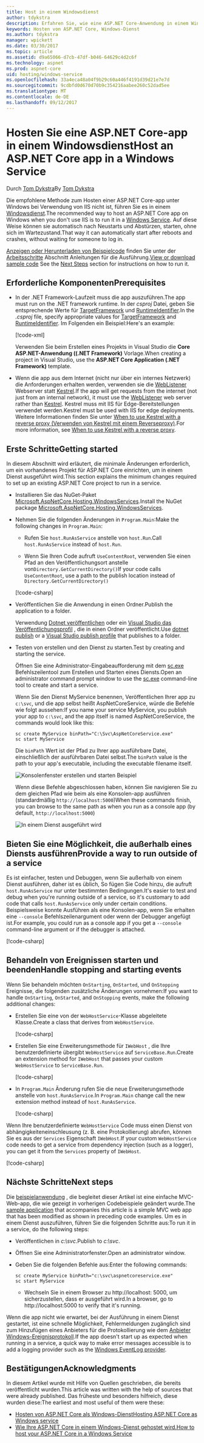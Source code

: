 ```yaml
---
title: Host in einem Windowsdienst
author: tdykstra
description: Erfahren Sie, wie eine ASP.NET Core-Anwendung in einem Windows-Dienst zu hosten.
keywords: Hosten von ASP.NET Core, Windows-Dienst
ms.author: tdykstra
manager: wpickett
ms.date: 03/30/2017
ms.topic: article
ms.assetid: d9a65066-d7cb-47df-b046-64629c4d2c6f
ms.technology: aspnet
ms.prod: aspnet-core
uid: hosting/windows-service
ms.openlocfilehash: 33a4eca48a04f9b29c60a446f4191d39d21e7e7d
ms.sourcegitcommit: 9cdbfd0d670d70b9c354216aabee260c52dad5ee
ms.translationtype: MT
ms.contentlocale: de-DE
ms.lasthandoff: 09/12/2017
---
```

# <a name="host-an-aspnet-core-app-in-a-windows-service"></a><span data-ttu-id="86fd5-104">Hosten Sie eine ASP.NET Core-app in einem Windowsdienst</span><span class="sxs-lookup"><span data-stu-id="86fd5-104">Host an ASP.NET Core app in a Windows Service</span></span>

<span data-ttu-id="86fd5-105">Durch [Tom Dykstra](https://github.com/tdykstra)</span><span class="sxs-lookup"><span data-stu-id="86fd5-105">By [Tom Dykstra](https://github.com/tdykstra)</span></span>

<span data-ttu-id="86fd5-106">Die empfohlene Methode zum Hosten einer ASP.NET Core-app unter Windows bei Verwendung von IIS nicht ist, führen Sie es in einem [Windowsdienst](https://docs.microsoft.com/dotnet/framework/windows-services/introduction-to-windows-service-applications).</span><span class="sxs-lookup"><span data-stu-id="86fd5-106">The recommended way to host an ASP.NET Core app on Windows when you don't use IIS is to run it in a [Windows Service](https://docs.microsoft.com/dotnet/framework/windows-services/introduction-to-windows-service-applications).</span></span> <span data-ttu-id="86fd5-107">Auf diese Weise können sie automatisch nach Neustarts und Abstürzen, starten, ohne sich im Wartezustand.</span><span class="sxs-lookup"><span data-stu-id="86fd5-107">That way it can automatically start after reboots and crashes, without waiting for someone to log in.</span></span>

<span data-ttu-id="86fd5-108">[Anzeigen oder Herunterladen von Beispielcode](https://github.com/aspnet/Docs/tree/master/aspnetcore/hosting/windows-service/sample) finden Sie unter der [Arbeitsschritte](#next-steps) Abschnitt Anleitungen für die Ausführung.</span><span class="sxs-lookup"><span data-stu-id="86fd5-108">[View or download sample code](https://github.com/aspnet/Docs/tree/master/aspnetcore/hosting/windows-service/sample) See the [Next Steps](#next-steps) section for instructions on how to run it.</span></span>

## <a name="prerequisites"></a><span data-ttu-id="86fd5-109">Erforderliche Komponenten</span><span class="sxs-lookup"><span data-stu-id="86fd5-109">Prerequisites</span></span>

* <span data-ttu-id="86fd5-110">In der .NET Framework-Laufzeit muss die app auszuführen.</span><span class="sxs-lookup"><span data-stu-id="86fd5-110">The app must run on the .NET framework runtime.</span></span>  <span data-ttu-id="86fd5-111">In der *csproj* Datei, geben Sie entsprechende Werte für [TargetFramework](https://docs.microsoft.com/nuget/schema/target-frameworks) und [RuntimeIdentifier](https://docs.microsoft.com/dotnet/articles/core/rid-catalog).</span><span class="sxs-lookup"><span data-stu-id="86fd5-111">In the *.csproj* file, specify appropriate values for [TargetFramework](https://docs.microsoft.com/nuget/schema/target-frameworks) and [RuntimeIdentifier](https://docs.microsoft.com/dotnet/articles/core/rid-catalog).</span></span> <span data-ttu-id="86fd5-112">Im Folgenden ein Beispiel:</span><span class="sxs-lookup"><span data-stu-id="86fd5-112">Here's an example:</span></span>

  [!code-xml[](windows-service/sample/AspNetCoreService.csproj?range=3-6)]

  <span data-ttu-id="86fd5-113">Verwenden Sie beim Erstellen eines Projekts in Visual Studio die **Core ASP.NET-Anwendung ((.NET Framework)** Vorlage.</span><span class="sxs-lookup"><span data-stu-id="86fd5-113">When creating a project in Visual Studio, use the **ASP.NET Core Application (.NET Framework)** template.</span></span>

* <span data-ttu-id="86fd5-114">Wenn die app aus dem Internet (nicht nur über ein internes Netzwerk) die Anforderungen erhalten werden, verwenden sie die [WebListener](xref:fundamentals/servers/weblistener) Webserver statt [Kestrel](xref:fundamentals/servers/kestrel).</span><span class="sxs-lookup"><span data-stu-id="86fd5-114">If the app will get requests from the internet (not just from an internal network), it must use the [WebListener](xref:fundamentals/servers/weblistener) web server rather than [Kestrel](xref:fundamentals/servers/kestrel).</span></span>  <span data-ttu-id="86fd5-115">Kestrel muss mit IIS für Edge-Bereitstellungen verwendet werden.</span><span class="sxs-lookup"><span data-stu-id="86fd5-115">Kestrel must be used with IIS for edge deployments.</span></span>  <span data-ttu-id="86fd5-116">Weitere Informationen finden Sie unter [When to use Kestrel with a reverse proxy (Verwenden von Kestrel mit einem Reverseproxy)](xref:fundamentals/servers/kestrel#when-to-use-kestrel-with-a-reverse-proxy).</span><span class="sxs-lookup"><span data-stu-id="86fd5-116">For more information, see [When to use Kestrel with a reverse proxy](xref:fundamentals/servers/kestrel#when-to-use-kestrel-with-a-reverse-proxy).</span></span>

## <a name="getting-started"></a><span data-ttu-id="86fd5-117">Erste Schritte</span><span class="sxs-lookup"><span data-stu-id="86fd5-117">Getting started</span></span>

<span data-ttu-id="86fd5-118">In diesem Abschnitt wird erläutert, die minimale Änderungen erforderlich, um ein vorhandenes Projekt für ASP.NET Core einrichten, um in einem Dienst ausgeführt wird.</span><span class="sxs-lookup"><span data-stu-id="86fd5-118">This section explains the minimum changes required to set up an existing ASP.NET Core project to run in a service.</span></span>

* <span data-ttu-id="86fd5-119">Installieren Sie das NuGet-Paket [Microsoft.AspNetCore.Hosting.WindowsServices](https://www.nuget.org/packages/Microsoft.AspNetCore.Hosting.WindowsServices/).</span><span class="sxs-lookup"><span data-stu-id="86fd5-119">Install the NuGet package [Microsoft.AspNetCore.Hosting.WindowsServices](https://www.nuget.org/packages/Microsoft.AspNetCore.Hosting.WindowsServices/).</span></span>

* <span data-ttu-id="86fd5-120">Nehmen Sie die folgenden Änderungen in `Program.Main`:</span><span class="sxs-lookup"><span data-stu-id="86fd5-120">Make the following changes in `Program.Main`:</span></span>
  
  * <span data-ttu-id="86fd5-121">Rufen Sie `host.RunAsService` anstelle von `host.Run`.</span><span class="sxs-lookup"><span data-stu-id="86fd5-121">Call `host.RunAsService` instead of `host.Run`.</span></span>
  
  * <span data-ttu-id="86fd5-122">Wenn Sie Ihren Code aufruft `UseContentRoot`, verwenden Sie einen Pfad an den Veröffentlichungsort anstelle von`Directory.GetCurrentDirectory()`</span><span class="sxs-lookup"><span data-stu-id="86fd5-122">If your code calls `UseContentRoot`, use a path to the publish location instead of `Directory.GetCurrentDirectory()`</span></span> 
  
  [!code-csharp[](windows-service/sample/Program.cs?name=ServiceOnly&highlight=3-4,8,14)]

* <span data-ttu-id="86fd5-123">Veröffentlichen Sie die Anwendung in einen Ordner.</span><span class="sxs-lookup"><span data-stu-id="86fd5-123">Publish the application to a folder.</span></span>

  <span data-ttu-id="86fd5-124">Verwendung [Dotnet veröffentlichen](https://docs.microsoft.com/dotnet/articles/core/tools/dotnet-publish) oder ein [Visual Studio das Veröffentlichungsprofil](xref:publishing/web-publishing-vs) , die in einen Ordner veröffentlicht.</span><span class="sxs-lookup"><span data-stu-id="86fd5-124">Use [dotnet publish](https://docs.microsoft.com/dotnet/articles/core/tools/dotnet-publish) or a [Visual Studio publish profile](xref:publishing/web-publishing-vs) that publishes to a folder.</span></span>

* <span data-ttu-id="86fd5-125">Testen von erstellen und den Dienst zu starten.</span><span class="sxs-lookup"><span data-stu-id="86fd5-125">Test by creating and starting the service.</span></span>

  <span data-ttu-id="86fd5-126">Öffnen Sie eine Administrator-Eingabeaufforderung mit dem [sc.exe](https://technet.microsoft.com/library/bb490995) Befehlszeilentool zum Erstellen und Starten eines Diensts.</span><span class="sxs-lookup"><span data-stu-id="86fd5-126">Open an administrator command prompt window to use the [sc.exe](https://technet.microsoft.com/library/bb490995) command-line tool to create and start a service.</span></span>  
  
  <span data-ttu-id="86fd5-127">Wenn Sie den Dienst MyService benennen, Veröffentlichen Ihrer app zu `c:\svc`, und die app selbst heißt AspNetCoreService, würde die Befehle wie folgt aussehen:</span><span class="sxs-lookup"><span data-stu-id="86fd5-127">If you name your service MyService, you publish your app to `c:\svc`, and the app itself is named AspNetCoreService, the commands would look like this:</span></span>

  ```console
  sc create MyService binPath="C:\Svc\AspNetCoreService.exe"
  sc start MyService
  ```
  <span data-ttu-id="86fd5-128">Die `binPath` Wert ist der Pfad zu Ihrer app ausführbare Datei, einschließlich der ausführbaren Datei selbst.</span><span class="sxs-lookup"><span data-stu-id="86fd5-128">The `binPath` value is the path to your app's executable, including the executable filename itself.</span></span>

  ![Konsolenfenster erstellen und starten Beispiel](windows-service/_static/create-start.png)

  <span data-ttu-id="86fd5-130">Wenn diese Befehle abgeschlossen haben, können Sie navigieren Sie zu dem gleichen Pfad wie beim als eine Konsolen-app ausführen (standardmäßig `http://localhost:5000`)</span><span class="sxs-lookup"><span data-stu-id="86fd5-130">When these commands finish, you can browse to the same path as when you run as a console app (by default, `http://localhost:5000`)</span></span>

  ![In einem Dienst ausgeführt wird](windows-service/_static/running-in-service.png)


## <a name="provide-a-way-to-run-outside-of-a-service"></a><span data-ttu-id="86fd5-132">Bieten Sie eine Möglichkeit, die außerhalb eines Diensts ausführen</span><span class="sxs-lookup"><span data-stu-id="86fd5-132">Provide a way to run outside of a service</span></span>

<span data-ttu-id="86fd5-133">Es ist einfacher, testen und Debuggen, wenn Sie außerhalb von einem Dienst ausführen, daher ist es üblich, So fügen Sie Code hinzu, die aufruft `host.RunAsService` nur unter bestimmten Bedingungen.</span><span class="sxs-lookup"><span data-stu-id="86fd5-133">It's easier to test and debug when you're running outside of a service, so it's customary to add code that calls `host.RunAsService` only under certain conditions.</span></span>  <span data-ttu-id="86fd5-134">Beispielsweise konnte Ausführen als eine Konsolen-app, wenn Sie erhalten eine `--console` Befehlszeilenargument oder wenn der Debugger angefügt ist.</span><span class="sxs-lookup"><span data-stu-id="86fd5-134">For example, you could run as a console app if you get a `--console` command-line argument or if the debugger is attached.</span></span>

[!code-csharp[](windows-service/sample/Program.cs?name=ServiceOrConsole)]

## <a name="handle-stopping-and-starting-events"></a><span data-ttu-id="86fd5-135">Behandeln von Ereignissen starten und beenden</span><span class="sxs-lookup"><span data-stu-id="86fd5-135">Handle stopping and starting events</span></span>

<span data-ttu-id="86fd5-136">Wenn Sie behandeln möchten `OnStarting`, `OnStarted`, und `OnStopping` Ereignisse, die folgenden zusätzliche Änderungen vornehmen:</span><span class="sxs-lookup"><span data-stu-id="86fd5-136">If you want to handle `OnStarting`, `OnStarted`, and `OnStopping` events, make the following additional changes:</span></span>

* <span data-ttu-id="86fd5-137">Erstellen Sie eine von der `WebHostService`-Klasse abgeleitete Klasse.</span><span class="sxs-lookup"><span data-stu-id="86fd5-137">Create a class that derives from `WebHostService`.</span></span>

  [!code-csharp[](windows-service/sample/CustomWebHostService.cs?name=NoLogging)]

* <span data-ttu-id="86fd5-138">Erstellen Sie eine Erweiterungsmethode für `IWebHost` , die Ihre benutzerdefinierte übergibt `WebHostService` auf `ServiceBase.Run`.</span><span class="sxs-lookup"><span data-stu-id="86fd5-138">Create an extension method for `IWebHost` that passes your custom `WebHostService` to `ServiceBase.Run`.</span></span>

  [!code-csharp[](windows-service/sample/WebHostServiceExtensions.cs?name=ExtensionsClass)]

* <span data-ttu-id="86fd5-139">In `Program.Main` Änderung rufen Sie die neue Erweiterungsmethode anstelle von `host.RunAsService`.</span><span class="sxs-lookup"><span data-stu-id="86fd5-139">In `Program.Main` change call the new extension method instead of `host.RunAsService`.</span></span>

  [!code-csharp[](windows-service/sample/Program.cs?name=HandleStopStart&highlight=26)]

<span data-ttu-id="86fd5-140">Wenn Ihre benutzerdefinierte `WebHostService` Code muss einen Dienst von abhängigkeiteneinschleusung (z. B. eine Protokollierung) abrufen, können Sie es aus der `Services` Eigenschaft `IWebHost`.</span><span class="sxs-lookup"><span data-stu-id="86fd5-140">If your custom `WebHostService` code needs to get a service from dependency injection (such as a logger), you can get it from the `Services` property of `IWebHost`.</span></span>

[!code-csharp[](windows-service/sample/CustomWebHostService.cs?name=Logging&highlight=7)]

## <a name="next-steps"></a><span data-ttu-id="86fd5-141">Nächste Schritte</span><span class="sxs-lookup"><span data-stu-id="86fd5-141">Next steps</span></span>

<span data-ttu-id="86fd5-142">Die [beispielanwendung](https://github.com/aspnet/Docs/tree/master/aspnetcore/hosting/windows-service/sample) , die begleitet dieser Artikel ist eine einfache MVC-Web-app, die wie gezeigt in vorherigen Codebeispiele geändert wurde.</span><span class="sxs-lookup"><span data-stu-id="86fd5-142">The [sample application](https://github.com/aspnet/Docs/tree/master/aspnetcore/hosting/windows-service/sample) that accompanies this article is a simple MVC web app that has been modified as shown in preceding code examples.</span></span>  <span data-ttu-id="86fd5-143">Um es in einem Dienst auszuführen, führen Sie die folgenden Schritte aus:</span><span class="sxs-lookup"><span data-stu-id="86fd5-143">To run it in a service, do the following steps:</span></span>

* <span data-ttu-id="86fd5-144">Veröffentlichen in *c:\svc*.</span><span class="sxs-lookup"><span data-stu-id="86fd5-144">Publish to *c:\svc*.</span></span>

* <span data-ttu-id="86fd5-145">Öffnen Sie eine Administratorfenster.</span><span class="sxs-lookup"><span data-stu-id="86fd5-145">Open an administrator window.</span></span>

* <span data-ttu-id="86fd5-146">Geben Sie die folgenden Befehle aus:</span><span class="sxs-lookup"><span data-stu-id="86fd5-146">Enter the following commands:</span></span>

  ```console
  sc create MyService binPath="c:\svc\aspnetcoreservice.exe"
  sc start MyService
  ```

  * <span data-ttu-id="86fd5-147">Wechseln Sie in einem Browser zu http://localhost: 5000, um sicherzustellen, dass er ausgeführt wird.</span><span class="sxs-lookup"><span data-stu-id="86fd5-147">In a browser, go to http://localhost:5000 to verify that it's running.</span></span>

<span data-ttu-id="86fd5-148">Wenn die app nicht wie erwartet, bei der Ausführung in einem Dienst gestartet, ist eine schnelle Möglichkeit, Fehlermeldungen zugänglich sind zum Hinzufügen eines Anbieters für die Protokollierung wie dem [Anbieter Windows-Ereignisprotokoll](xref:fundamentals/logging#eventlog).</span><span class="sxs-lookup"><span data-stu-id="86fd5-148">If the app doesn't start up as expected when running in a service, a quick way to make error messages accessible is to add a logging provider such as the [Windows EventLog provider](xref:fundamentals/logging#eventlog).</span></span>

## <a name="acknowledgments"></a><span data-ttu-id="86fd5-149">Bestätigungen</span><span class="sxs-lookup"><span data-stu-id="86fd5-149">Acknowledgments</span></span>

<span data-ttu-id="86fd5-150">In diesem Artikel wurde mit Hilfe von Quellen geschrieben, die bereits veröffentlicht wurden.</span><span class="sxs-lookup"><span data-stu-id="86fd5-150">This article was written with the help of sources that were already published.</span></span> <span data-ttu-id="86fd5-151">Das früheste und besonders hilfreich, diese wurden diese:</span><span class="sxs-lookup"><span data-stu-id="86fd5-151">The earliest and most useful of them were these:</span></span>

* [<span data-ttu-id="86fd5-152">Hosten von ASP.NET Core als Windows-Dienst</span><span class="sxs-lookup"><span data-stu-id="86fd5-152">Hosting ASP.NET Core as Windows service</span></span>](https://stackoverflow.com/questions/37346383/hosting-asp-net-core-as-windows-service/37464074)
* [<span data-ttu-id="86fd5-153">Wie Ihre ASP.NET Core in einem Windows-Dienst gehostet wird.</span><span class="sxs-lookup"><span data-stu-id="86fd5-153">How to host your ASP.NET Core in a Windows Service</span></span>](https://dotnetthoughts.net/how-to-host-your-aspnet-core-in-a-windows-service/)
